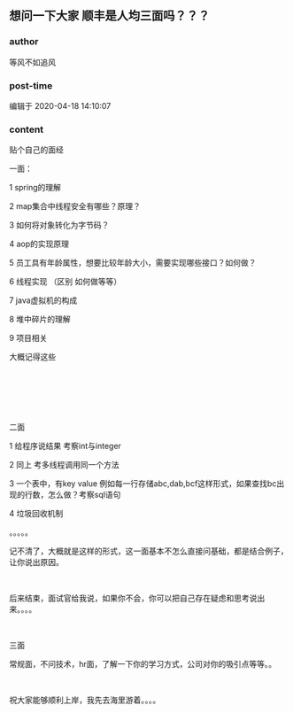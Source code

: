 ## 想问一下大家   顺丰是人均三面吗？？？
### author 
等风不如追风
### post-time 

编辑于  2020-04-18 14:10:07
### content 
<div class="post-topic-des nc-post-content">
 <p>
  贴个自己的面经
 </p>
 <p>
  一面：
 </p>
 <p>
  1 spring的理解
 </p>
 <p>
  2 map集合中线程安全有哪些？原理？
 </p>
 <p>
  3 如何将对象转化为字节码？
 </p>
 <p>
  4 aop的实现原理
 </p>
 <p>
  5 员工具有年龄属性，想要比较年龄大小，需要实现哪些接口？如何做？
 </p>
 <p>
  6 线程实现 （区别 如何做等等）
 </p>
 <p>
  7 java虚拟机的构成
 </p>
 <p>
  8 堆中碎片的理解
 </p>
 <p>
  9 项目相关
 </p>
 <p>
  大概记得这些
 </p>
 <p>
  <br/>
 </p>
 <p>
  <br/>
 </p>
 <p>
  <br/>
 </p>
 <p>
  二面
 </p>
 <p>
  1 给程序说结果 考察int与integer
 </p>
 <p>
  2 同上 考多线程调用同一个方法
 </p>
 <p>
  3 一个表中，有key value 例如每一行存储abc,dab,bcf这样形式，如果查找bc出现的行数，怎么做？考察sql语句
 </p>
 <p>
  4 垃圾回收机制
 </p>
 <p>
  。。。。。
 </p>
 <p>
  记不清了，大概就是这样的形式，这一面基本不怎么直接问基础，都是结合例子，让你说出原因。
 </p>
 <p>
  <br/>
 </p>
 <p>
  后来结束，面试官给我说，如果你不会，你可以把自己存在疑虑和思考说出来。。。。
 </p>
 <p>
  <br/>
 </p>
 <p>
  三面
 </p>
 <p>
  常规面，不问技术，hr面，了解一下你的学习方式，公司对你的吸引点等等。。
 </p>
 <p>
  <br/>
 </p>
 <p>
  祝大家能够顺利上岸，我先去海里游着。。。。
 </p>
</div>
